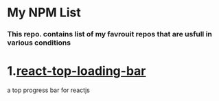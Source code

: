 # My NPM List
### This repo. contains list of my favrouit repos that are usfull in various conditions

# 1.[react-top-loading-bar]("https://www.npmjs.com/package/react-top-loading-bar")
a top progress bar for reactjs


